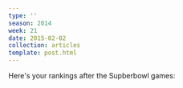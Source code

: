 ```yaml
---
type: ''
season: 2014
week: 21
date: 2015-02-02
collection: articles
template: post.html
---
```


Here's your rankings after the Supberbowl games:
